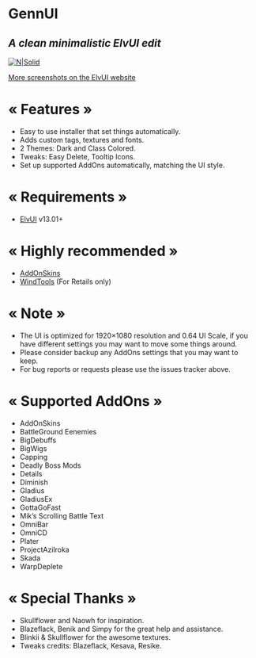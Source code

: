 # GennUI
## _A clean minimalistic ElvUI edit_

[![N|Solid](https://www.tukui.org/addons/Gennoken/1636820075/screenshot.png)](https://www.tukui.org/addons.php?id=221)

[More screenshots on the ElvUI website](https://www.tukui.org/addons.php?id=221)

# « Features »
- Easy to use installer that set things automatically.
- Adds custom tags, textures and fonts.
- 2 Themes: Dark and Class Colored.
- Tweaks: Easy Delete, Tooltip Icons.
- Set up supported AddOns automatically, matching the UI style.

# « Requirements »
- [ElvUI](https://www.tukui.org/download.php?ui=elvui) v13.01+

# « Highly recommended »
- [AddOnSkins](https://www.curseforge.com/wow/addons/addonskins)
- [WindTools](https://www.curseforge.com/wow/addons/elvui-windtools) (For Retails only)

# « Note »
- The UI is optimized for 1920×1080 resolution and 0.64 UI Scale, if you have different settings you may want to move some things around.
- Please consider backup any AddOns settings that you may want to keep.
- For bug reports or requests please use the issues tracker above.

# « Supported AddOns »
- AddOnSkins
- BattleGround Eenemies
- BigDebuffs
- BigWigs
- Capping
- Deadly Boss Mods
- Details
- Diminish
- Gladius
- GladiusEx
- GottaGoFast
- Mik’s Scrolling Battle Text
- OmniBar
- OmniCD
- Plater
- ProjectAzilroka
- Skada
- WarpDeplete

# « Special Thanks »
- Skullflower and Naowh for inspiration.
- Blazeflack, Benik and Simpy for the great help and assistance.
- Blinkii & Skullflower for the awesome textures.
- Tweaks credits: Blazeflack, Kesava, Resike.
